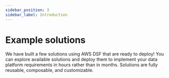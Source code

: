 ```yaml
---
sidebar_position: 3
sidebar_label: Introduction
---
```


# Example solutions

We have built a few solutions using AWS DSF that are ready to deploy! You can explore available solutions and deploy them to implement your data platform requirements in hours rather than in months. Solutions are fully reusable, composable, and customizable.